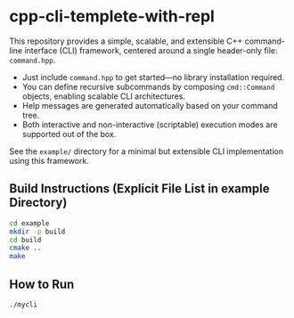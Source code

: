 
# cpp-cli-templete-with-repl

This repository provides a simple, scalable, and extensible C++ command-line interface (CLI) framework, centered around a single header-only file: `command.hpp`.

- Just include `command.hpp` to get started—no library installation required.
- You can define recursive subcommands by composing `cmd::Command` objects, enabling scalable CLI architectures.
- Help messages are generated automatically based on your command tree.
- Both interactive and non-interactive (scriptable) execution modes are supported out of the box.

See the `example/` directory for a minimal but extensible CLI implementation using this framework.

## Build Instructions (Explicit File List in example Directory)

```sh
cd example
mkdir -p build
cd build
cmake ..
make
```

## How to Run

```sh
./mycli
```
